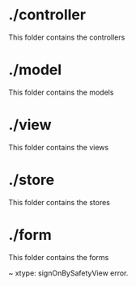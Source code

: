 # ./controller

This folder contains the controllers

# ./model

This folder contains the models

# ./view

This folder contains the views

# ./store

This folder contains the stores

# ./form

This folder contains the forms


~
xtype: signOnBySafetyView  error.